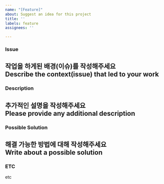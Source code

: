```yaml
---
name: "[Feature]"
about: Suggest an idea for this project
title: ''
labels: feature
assignees: ''

---
```


### Issue

작업을 하게된 배경(이슈)를 작성해주세요  
Describe the context(issue) that led to your work
---


### Description

추가적인 설명을 작성해주세요  
Please provide any additional description
---

### Possible Solution

해결 가능한 방법에 대해 작성해주세요  
Write about a possible solution
---

### ETC

etc
